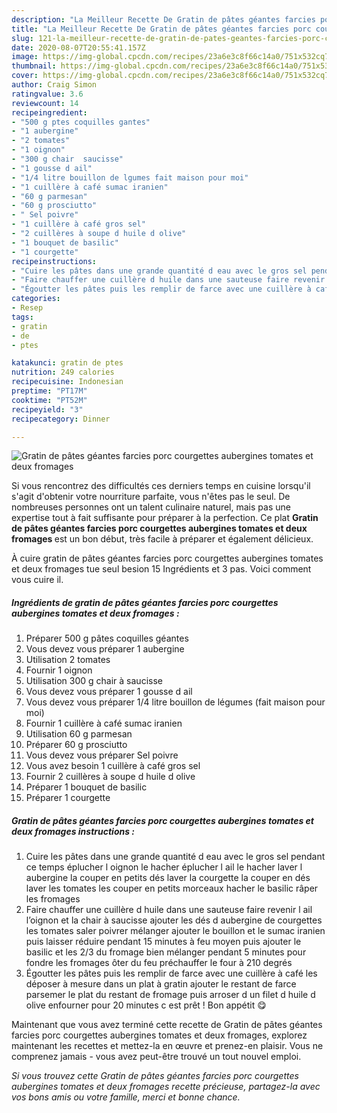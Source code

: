 ```yaml
---
description: "La Meilleur Recette De Gratin de pâtes géantes farcies porc courgettes aubergines tomates et deux fromages"
title: "La Meilleur Recette De Gratin de pâtes géantes farcies porc courgettes aubergines tomates et deux fromages"
slug: 121-la-meilleur-recette-de-gratin-de-pates-geantes-farcies-porc-courgettes-aubergines-tomates-et-deux-fromages
date: 2020-08-07T20:55:41.157Z
image: https://img-global.cpcdn.com/recipes/23a6e3c8f66c14a0/751x532cq70/gratin-de-pates-geantes-farcies-porc-courgettes-aubergines-tomates-et-deux-fromages-photo-principale-de-la-recette.jpg
thumbnail: https://img-global.cpcdn.com/recipes/23a6e3c8f66c14a0/751x532cq70/gratin-de-pates-geantes-farcies-porc-courgettes-aubergines-tomates-et-deux-fromages-photo-principale-de-la-recette.jpg
cover: https://img-global.cpcdn.com/recipes/23a6e3c8f66c14a0/751x532cq70/gratin-de-pates-geantes-farcies-porc-courgettes-aubergines-tomates-et-deux-fromages-photo-principale-de-la-recette.jpg
author: Craig Simon
ratingvalue: 3.6
reviewcount: 14
recipeingredient:
- "500 g ptes coquilles gantes"
- "1 aubergine"
- "2 tomates"
- "1 oignon"
- "300 g chair  saucisse"
- "1 gousse d ail"
- "1/4 litre bouillon de lgumes fait maison pour moi"
- "1 cuillère à café sumac iranien"
- "60 g parmesan"
- "60 g prosciutto"
- " Sel poivre"
- "1 cuillère à café gros sel"
- "2 cuillères à soupe d huile d olive"
- "1 bouquet de basilic"
- "1 courgette"
recipeinstructions:
- "Cuire les pâtes dans une grande quantité d eau avec le gros sel pendant ce temps éplucher l oignon le hacher éplucher l ail le hacher laver l aubergine la couper en petits dés laver la courgette la couper en dés laver les tomates les couper en petits morceaux hacher le basilic râper les fromages"
- "Faire chauffer une cuillère d huile dans une sauteuse faire revenir l ail l’oignon et la chair à saucisse ajouter les dés d aubergine de courgettes les tomates saler poivrer mélanger ajouter le bouillon et le sumac iranien puis laisser réduire pendant 15 minutes à feu moyen puis ajouter le basilic et les 2/3 du fromage bien mélanger pendant 5 minutes pour fondre les fromages ôter du feu préchauffer le four à 210 degrés"
- "Égoutter les pâtes puis les remplir de farce avec une cuillère à café les déposer à mesure dans un plat à gratin ajouter le restant de farce parsemer le plat du restant de fromage puis arroser d un filet d huile d olive enfourner pour 20 minutes c est prêt ! Bon appétit 😋"
categories:
- Resep
tags:
- gratin
- de
- ptes

katakunci: gratin de ptes 
nutrition: 249 calories
recipecuisine: Indonesian
preptime: "PT17M"
cooktime: "PT52M"
recipeyield: "3"
recipecategory: Dinner

---
```



![Gratin de pâtes géantes farcies porc courgettes aubergines tomates et deux fromages](https://img-global.cpcdn.com/recipes/23a6e3c8f66c14a0/751x532cq70/gratin-de-pates-geantes-farcies-porc-courgettes-aubergines-tomates-et-deux-fromages-photo-principale-de-la-recette.jpg)

Si vous rencontrez des difficultés ces derniers temps en cuisine lorsqu'il s'agit d'obtenir votre nourriture parfaite, vous n'êtes pas le seul. De nombreuses personnes ont un talent culinaire naturel, mais pas une expertise tout à fait suffisante pour préparer à la perfection. Ce plat <strong> Gratin de pâtes géantes farcies porc courgettes aubergines tomates et deux fromages </strong> est un bon début, très facile à préparer et également délicieux.

<!--inarticleads1-->

À cuire gratin de pâtes géantes farcies porc courgettes aubergines tomates et deux fromages tue seul besion 15 Ingrédients et 3 pas. Voici comment vous cuire il.

##### Ingrédients de gratin de pâtes géantes farcies porc courgettes aubergines tomates et deux fromages :

1. Préparer 500 g pâtes coquilles géantes
1. Vous devez vous préparer 1 aubergine
1. Utilisation 2 tomates
1. Fournir 1 oignon
1. Utilisation 300 g chair à saucisse
1. Vous devez vous préparer 1 gousse d ail
1. Vous devez vous préparer 1/4 litre bouillon de légumes (fait maison pour moi)
1. Fournir 1 cuillère à café sumac iranien
1. Utilisation 60 g parmesan
1. Préparer 60 g prosciutto
1. Vous devez vous préparer  Sel poivre
1. Vous avez besoin 1 cuillère à café gros sel
1. Fournir 2 cuillères à soupe d huile d olive
1. Préparer 1 bouquet de basilic
1. Préparer 1 courgette




<!--inarticleads2-->

##### Gratin de pâtes géantes farcies porc courgettes aubergines tomates et deux fromages instructions :

1. Cuire les pâtes dans une grande quantité d eau avec le gros sel pendant ce temps éplucher l oignon le hacher éplucher l ail le hacher laver l aubergine la couper en petits dés laver la courgette la couper en dés laver les tomates les couper en petits morceaux hacher le basilic râper les fromages
1. Faire chauffer une cuillère d huile dans une sauteuse faire revenir l ail l’oignon et la chair à saucisse ajouter les dés d aubergine de courgettes les tomates saler poivrer mélanger ajouter le bouillon et le sumac iranien puis laisser réduire pendant 15 minutes à feu moyen puis ajouter le basilic et les 2/3 du fromage bien mélanger pendant 5 minutes pour fondre les fromages ôter du feu préchauffer le four à 210 degrés
1. Égoutter les pâtes puis les remplir de farce avec une cuillère à café les déposer à mesure dans un plat à gratin ajouter le restant de farce parsemer le plat du restant de fromage puis arroser d un filet d huile d olive enfourner pour 20 minutes c est prêt ! Bon appétit 😋




<!--inarticleads1-->

<p>
Maintenant que vous avez terminé cette recette de Gratin de pâtes géantes farcies porc courgettes aubergines tomates et deux fromages, explorez maintenant les recettes et mettez-la en œuvre et prenez-en plaisir. Vous ne comprenez jamais - vous avez peut-être trouvé un tout nouvel emploi.
</p>

<p>
<i>Si vous trouvez cette Gratin de pâtes géantes farcies porc courgettes aubergines tomates et deux fromages recette précieuse, partagez-la avec vos bons amis ou votre famille, merci et bonne chance.</i>
</p>

